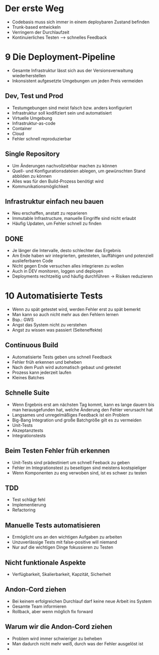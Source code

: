 # Der erste Weg
- Codebasis muss sich immer in einem deploybaren Zustand befinden
- Trunk-based entwickeln
- Verringern der Durchlaufzeit 
- Kontinuierliches Testen --> schnelles Feedback

# 9 Die Deployment-Pipeline
- Gesamte Infrastruktur lässt sich aus der Versionsverwaltung wiederherstellen
- Inkonsistent aufgesetzte Umgebungen um jeden Preis vermeiden

## Dev, Test und Prod
- Testumgebungen sind meist falsch bzw. anders konfiguriert
- Infrastruktur soll kodifiziert sein und automatisiert
- Virtuelle Umgebung
- Infrastruktur-as-code
- Container
- Cloud
- Fehler schnell reproduzierbar

## Single Repository
- Um Änderungen nachvollziehbar machen zu können
- Quell- und Konfigurationsdateien ablegen, um gewünschten Stand abbilden zu können
- Alles was für den Build-Prozess benötigt wird
- Kommunikationsmöglichkeit

## Infrastruktur einfach neu bauen
- Neu erschaffen, anstatt zu reparieren
- Immutable Infrastructure, manuelle Eingriffe sind nicht erlaubt
- Häufig Updaten, um Fehler schnell zu finden

## DONE
- Je länger die Intervalle, desto schlechter das Ergebnis
- Am Ende haben wir integrierten, getesteten, lauffähigen und potenziell auslieferbaren Code
- Nicht gegen Ende versuchen alles integrieren zu wollen
- Auch in DEV monitoren, loggen und deployen
- Deployments rechtzeitig und häufig durchführen -> Risiken reduzieren

# 10 Automatisierte Tests
- Wenn zu spät getestet wird, werden Fehler erst zu spät bemerkt
- Man kann so auch nicht mehr aus den Fehlern lernen
- Bsp.: GWS
- Angst das System nicht zu verstehen
- Angst zu wissen was passiert (Seiteneffekte)

## Continuous Build
- Automatisierte Tests geben uns schnell Feedback
- Fehler früh erkennen und beheben
- Nach dem Push wird automatisch gebaut und getestet
- Prozess kann jederzeit laufen
- Kleines Batches

## Schnelle Suite
- Wenn Ergebnis erst am nächsten Tag kommt, kann es lange dauern bis man herausgefunden hat, welche Änderung den Fehler verursacht hat
- Langsames und unregelmäßiges Feedback ist ein Problem
- Big-Bang Integration und große Batchgröße gilt es zu vermeiden
- Unit-Tests
- Akzeptanztests
- Integrationstests

## Beim Testen Fehler früh erkennen
- Unit-Tests sind prä­de­s­ti­niert um schnell Feeback zu geben
- Fehler im Integrationstest zu beseitigen sind meistens kostspieliger
- Wenn Komponenten zu eng verwoben sind, ist es schwer zu testen

## TDD
- Test schlägt fehl
- Implementierung
- Refactoring

## Manuelle Tests automatisieren
- Ermöglicht uns an den wichtigen Aufgaben zu arbeiten
- Unzuverlässige Tests mit false-positive will niemand  
- Nur auf die wichtigen Dinge fokussieren zu Testen

## Nicht funktionale Aspekte
- Verfügbarkeit, Skalierbarkeit, Kapzität, Sicherheit

## Andon-Cord ziehen
- Bei keinem erfolgreichen Durchlauf darf keine neue Arbeit ins System
- Gesamte Team informieren
- Rollback, aber wenn möglich fix forward

## Warum wir die Andon-Cord ziehen
- Problem wird immer schwieriger zu beheben
- Man dadurch nicht mehr weiß, durch was der Fehler ausgelöst ist
- 